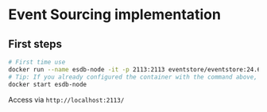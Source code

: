 # Event Sourcing implementation

## First steps

```bash
# First time use
docker run --name esdb-node -it -p 2113:2113 eventstore/eventstore:24.6.0-jammy --insecure --run-projections=All --enable-atom-pub-over-http
# Tip: If you already configured the container with the command above, next time you need to run the DB just run
docker start esdb-node
```

Access via `http://localhost:2113/`